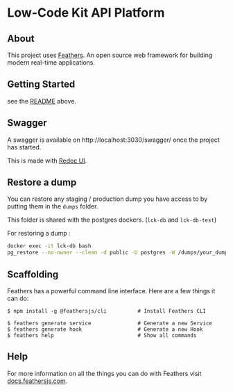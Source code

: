 # Low-Code Kit API Platform

## About

This project uses [Feathers](http://feathersjs.com). An open source web framework for building modern real-time applications.

## Getting Started

see the [README](../README.md) above.

## Swagger

A swagger is available on http://localhost:3030/swagger/ once the project has started.

This is made with [Redoc UI](https://redocly.github.io/redoc/).

## Restore a dump

You can restore any staging / production dump you have access to by putting them
in the `dumps` folder.

This folder is shared with the postgres dockers. (`lck-db` and `lck-db-test`)

For restoring a dump :

```sh
docker exec -it lck-db bash
pg_restore --no-owner --clean -d public -U postgres -W /dumps/your_dump # you'll have to enter the password yourPostgresPassword
```

## Scaffolding

Feathers has a powerful command line interface. Here are a few things it can do:

```
$ npm install -g @feathersjs/cli          # Install Feathers CLI

$ feathers generate service               # Generate a new Service
$ feathers generate hook                  # Generate a new Hook
$ feathers help                           # Show all commands
```

## Help

For more information on all the things you can do with Feathers visit [docs.feathersjs.com](http://docs.feathersjs.com).
